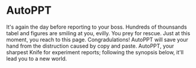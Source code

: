 # AutoPPT
It's again the day before reporting to your boss. Hundreds of thounsands tabel and figures are smiling at you, evilly. You prey for rescue. Just at this moment, you reach to this page. Congradulations! AutoPPT will save your hand from the distruction caused by copy and paste. AutoPPT, your sharpest Knife for experiment reports; following the synopsis below, it'll lead you to a new world.
